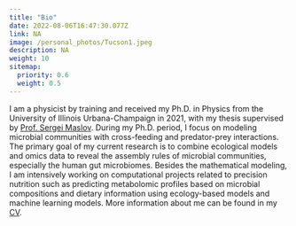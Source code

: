 ```yaml
---
title: "Bio"
date: 2022-08-06T16:47:30.077Z
link: NA
image: /personal_photos/Tucson1.jpeg
description: NA
weight: 10
sitemap:
  priority: 0.6
  weight: 0.5
---
```


<!-- {{< figure src="/personal_photos/Page1.jpeg" width="60%" title="" >}} \-->

I am a physicist by training and received my Ph.D. in Physics from the University of Illinois Urbana-Champaign in 2021, with my thesis supervised by [Prof. Sergei Maslov](https://scholar.google.com/citations?user=TOkEuagAAAAJ&hl=en). During my Ph.D. period, I focus on modeling microbial communities with cross-feeding and predator-prey interactions. The primary goal of my current research is to combine ecological models and omics data to reveal the assembly rules of microbial communities, especially the human gut microbiomes. Besides the mathematical modeling, I am intensively working on computational projects related to precision nutrition such as predicting metabolomic profiles based on microbial compositions and dietary information using ecology-based models and machine learning models. More information about me can be found in my [CV](/TongWang_CV.pdf).

<!-- {{< youtube FizSk5h_akw>}} \-->

<!--

This page represents the landing page for "publications" section. It is also shown under the homepage header for "publications". It should be therefore relatively short and sweet.

\-->